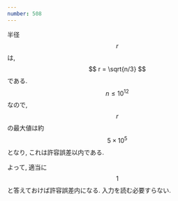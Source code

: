 ```yaml
---
number: 508
---
```

半径 $$ r $$ は, $$ r = \sqrt{n/3} $$ である. $$ n \leq 10^{12} $$ なので, $$ r $$ の最大値は約 $$ 5 \times 10^5 $$ となり, これは許容誤差以内である.

よって, 適当に $$ 1 $$ と答えておけば許容誤差内になる. 入力を読む必要すらない.


